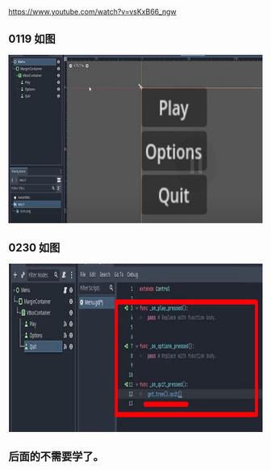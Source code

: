 https://www.youtube.com/watch?v=vsKxB66_ngw

## 0119 如图

<img src='./img/2023-10-21-00-04-01.png' height=333px></img>

## 0230 如图

<img src='./img/2023-10-21-00-09-00.png' height=333px></img>

## 后面的不需要学了。
